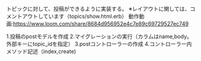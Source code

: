トピックに対して、投稿ができるように実装する。
※レイアウトに関しては、コメントアウトしています（topics/show.html.erb）
動作動画:https://www.loom.com/share/8684d956952e4c7e89c69729527ec749

1.投稿のpostモデルを作成
2.マイグレーションの実行（カラムはname,body。外部キーにtopic_idを指定）
3.postコントローラーの作成
4.コントローラー内メソッド記述（index,create)